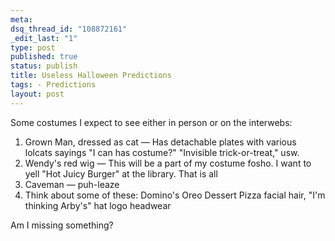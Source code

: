 ```yaml
--- 
meta: 
dsq_thread_id: "108872161" 
_edit_last: "1" 
type: post 
published: true 
status: publish 
title: Useless Halloween Predictions 
tags: - Predictions 
layout: post 
--- 
```


Some costumes I expect to see either in person or on the interwebs:

  1. Grown Man, dressed as cat — Has detachable plates with various lolcats sayings "I can has costume?" "Invisible trick-or-treat," usw.
  2. Wendy's red wig — This will be a part of my costume fosho. I want to yell "Hot Juicy Burger" at the library. That is all
  3. Caveman — puh-leaze
  4. Think about some of these: Domino's Oreo Dessert Pizza facial hair, "I'm thinking Arby's" hat logo headwear

Am I missing something? 